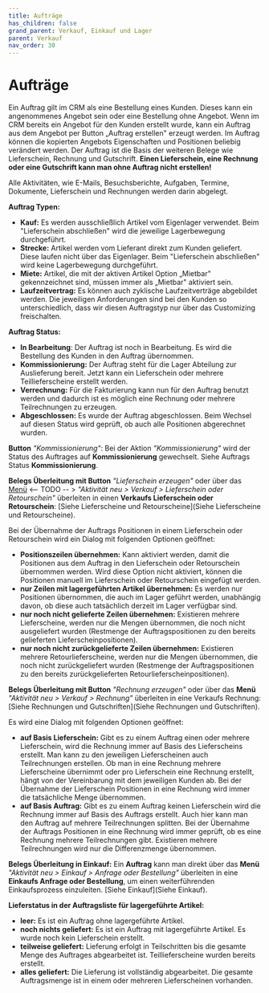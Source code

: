 ```yaml
---
title: Aufträge
has_children: false
grand_parent: Verkauf, Einkauf und Lager
parent: Verkauf
nav_order: 30
---
```

# Aufträge

Ein Auftrag gilt im CRM als eine Bestellung eines Kunden. Dieses kann ein angenommenes Angebot sein oder eine Bestellung ohne Angebot. Wenn im CRM bereits ein Angebot für den Kunden erstellt wurde, kann ein Auftrag aus dem Angebot per Button „Auftrag erstellen" erzeugt werden. Im Auftrag können die kopierten Angebots Eigenschaften und Positionen beliebig verändert werden. Der Auftrag ist die Basis der weiteren Belege wie Lieferschein, Rechnung und Gutschrift. **Einen Lieferschein, eine Rechnung oder eine Gutschrift kann man ohne Auftrag nicht erstellen!**

Alle Aktivitäten, wie E-Mails, Besuchsberichte, Aufgaben, Termine, Dokumente, Lieferschein und Rechnungen werden darin abgelegt.

**Auftrag Typen:**
- **Kauf:** Es werden ausschließlich Artikel vom Eigenlager verwendet. Beim "Lieferschein abschließen" wird die jeweilige Lagerbewegung durchgeführt.
- **Strecke:** Artikel werden vom Lieferant direkt zum Kunden geliefert. Diese laufen nicht über das Eigenlager. Beim "Lieferschein abschließen" wird keine Lagerbewegung durchgeführt.
- **Miete:** Artikel, die mit der aktiven Artikel Option „Mietbar" gekennzeichnet sind, müssen immer als „Mietbar" aktiviert sein.
- **Laufzeitvertrag:** Es können auch zyklische Laufzeitverträge abgebildet werden. Die jeweiligen Anforderungen sind bei den Kunden so unterschiedlich, dass wir diesen Auftragstyp nur über das Customizing freischalten.

**Auftrag Status:**
- **In Bearbeitung**: Der Auftrag ist noch in Bearbeitung. Es wird die Bestellung des Kunden in den Auftrag übernommen.
- **Kommissionierung:** Der Auftrag steht für die Lager Abteilung zur Auslieferung bereit. Jetzt kann ein Lieferschein oder mehrere Teillieferscheine erstellt werden.
- **Verrechnung:** Für die Fakturierung kann nun für den Auftrag benutzt werden und dadurch ist es möglich eine Rechnung oder mehrere Teilrechnungen zu erzeugen.
- **Abgeschlossen:** Es wurde der Auftrag abgeschlossen. Beim Wechsel auf diesen Status wird geprüft, ob auch alle Positionen abgerechnet wurden.

**Button** *"Kommissionierung"*: Bei der Aktion *"Kommissionierung"* wird der Status des Auftrages auf **Kommissionierung** gewechselt. Siehe Auftrags Status **Kommissionierung**.

**Belegs Überleitung mit Button** *"Lieferschein erzeugen"* oder über das [Menü](Menü) <-- TODO -- > *"Aktivität neu > Verkauf > Lieferschein oder Retourschein"* überleiten in einen **Verkaufs Lieferschein oder Retourschein**: [Siehe Lieferscheine und Retourscheine](Siehe Lieferscheine und Retourscheine). <!-- TODO -->

Bei der Übernahme der Auftrags Positionen in einem Lieferschein oder Retourschein wird ein Dialog mit folgenden Optionen geöffnet:
- **Positionszeilen übernehmen:** Kann aktiviert werden, damit die Positionen aus dem Auftrag in den Lieferschein oder Retourschein übernommen werden. Wird diese Option nicht aktiviert, können die Positionen manuell im Lieferschein oder Retourschein eingefügt werden.
- **nur Zeilen mit lagergeführten Artikel übernehmen:** Es werden nur Positionen übernommen, die auch im Lager geführt werden, unabhängig davon, ob diese auch tatsächlich derzeit im Lager verfügbar sind.
- **nur noch nicht gelieferte Zeilen übernehmen:** Existieren mehrere Lieferscheine, werden nur die Mengen übernommen, die noch nicht ausgeliefert wurden (Restmenge der Auftragspositionen zu den bereits gelieferten Lieferscheinpositionen).
- **nur noch nicht zurückgelieferte Zeilen übernehmen:** Existieren mehrere Retourlieferscheine, werden nur die Mengen übernommen, die noch nicht zurückgeliefert wurden (Restmenge der Auftragspositionen zu den bereits zurückgelieferten Retourlieferscheinpositionen).

**Belegs Überleitung mit Button** *"Rechnung erzeugen"* oder über das **Menü** *"Aktivität neu > Verkauf > Rechnung"* überleiten in eine Verkaufs Rechnung: [Siehe Rechnungen und Gutschriften](Siehe Rechnungen und Gutschriften).<!-- TODO -->

Es wird eine Dialog mit folgenden Optionen geöffnet:
- **auf Basis Lieferschein:** Gibt es zu einem Auftrag einen oder mehrere Lieferschein, wird die Rechnung immer auf Basis des Lieferscheins erstellt. Man kann zu den jeweiligen Lieferscheinen auch Teilrechnungen erstellen. Ob man in eine Rechnung mehrere Lieferscheine übernimmt oder pro Lieferschein eine Rechnung erstellt, hängt von der Vereinbarung mit dem jeweiligen Kunden ab. Bei der Übernahme der Lieferschein Positionen in eine Rechnung wird immer die tatsächliche Menge übernommen.
- **auf Basis Auftrag:** Gibt es zu einem Auftrag keinen Lieferschein wird die Rechnung immer auf Basis des Auftrags erstellt. Auch hier kann man den Auftrag auf mehrere Teilrechnungen splitten. Bei der Übernahme der Auftrags Positionen in eine Rechnung wird immer geprüft, ob es eine Rechnung mehrere Teilrechnungen gibt. Existieren mehrere Teilrechnungen wird nur die Differenzmenge übernommen.

**Belegs Überleitung in Einkauf:**
Ein **Auftrag** kann man direkt über das **Menü** *"Aktivität neu > Einkauf > Anfrage oder Bestellung"* überleiten in eine **Einkaufs Anfrage oder Bestellung**, um einen weiterführenden Einkaufsprozess einzuleiten. [Siehe Einkauf](Siehe Einkauf). <!-- TODO -->

**Lieferstatus in der Auftragsliste für lagergeführte Artikel:**
- **leer:** Es ist ein Auftrag ohne lagergeführte Artikel.
- **noch nichts geliefert:** Es ist ein Auftrag mit lagergeführte Artikel. Es wurde noch kein Lieferschein erstellt.
- **teilweise geliefert:** Lieferung erfolgt in Teilschritten bis die gesamte Menge des Auftrages abgearbeitet ist. Teillieferscheine wurden bereits erstellt.
- **alles geliefert:** Die Lieferung ist vollständig abgearbeitet. Die gesamte Auftragsmenge ist in einem oder mehreren Lieferscheinen vorhanden.
